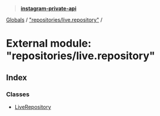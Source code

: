> **[instagram-private-api](../README.md)**

[Globals](../globals.md) / ["repositories/live.repository"](_repositories_live_repository_.md) /

# External module: "repositories/live.repository"

## Index

### Classes

* [LiveRepository](../classes/_repositories_live_repository_.liverepository.md)